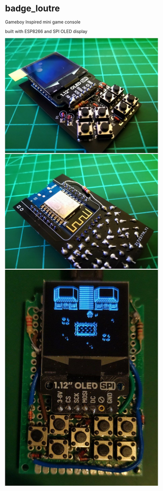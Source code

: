 # badge_loutre
Gameboy Inspired mini game console

built with ESP8266 and SPI OLED display

![Front](front.jpg)
![Back](back.jpg)
![Game](game.jpg)
